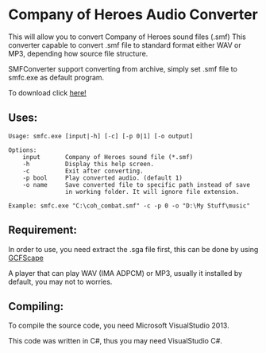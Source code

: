 # Company of Heroes Audio Converter
This will allow you to convert Company of Heroes sound files (.smf) This converter capable to convert .smf file to standard format either WAV or MP3, depending how source file structure.

SMFConverter support converting from archive, simply set .smf file to smfc.exe as default program.

To download click [here!](https://drive.google.com/file/d/0B_nmcRzQ-bL9bi1Ba0pQZDZwNDA/edit?usp=sharing)

## Uses:
```
Usage: smfc.exe [input|-h] [-c] [-p 0|1] [-o output]

Options:
    input       Company of Heroes sound file (*.smf)
    -h          Display this help screen.
    -c          Exit after converting.
    -p bool     Play converted audio. (default 1)
    -o name     Save converted file to specific path instead of save
                in working folder. It will ignore file extension.

Example: smfc.exe "C:\coh_combat.smf" -c -p 0 -o "D:\My Stuff\music"
```

## Requirement:
In order to use, you need extract the .sga file first, this can be done by using [GCFScape](http://nemesis.thewavelength.net/index.php?p=26)

A player that can play WAV (IMA ADPCM) or MP3, usually it installed by default, you may not to worries.

## Compiling:
To compile the source code, you need Microsoft VisualStudio 2013.

This code was written in C#, thus you may need VisualStudio C#.